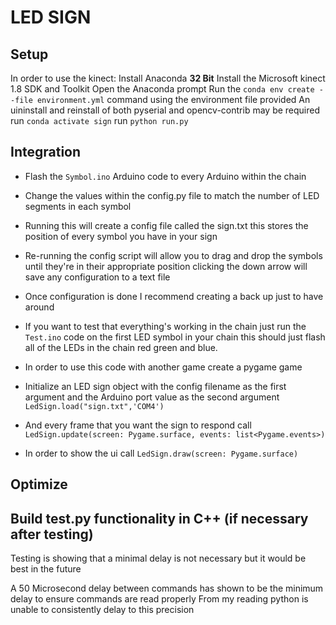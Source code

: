 # LED SIGN

## Setup

In order to use the kinect:
    Install Anaconda **32 Bit** 
    Install the Microsoft kinect 1.8 SDK and Toolkit
    Open the Anaconda prompt
    Run the ```conda env create --file environment.yml``` command using the environment file provided
    An uininstall and reinstall of both pyserial and opencv-contrib may be required
    run ```conda activate sign```
    run ```python run.py```

## Integration

* Flash the `Symbol.ino` Arduino code to every Arduino within the chain
* Change the values within the config.py file to match the number of LED segments in each symbol
* Running this will create a config file called the sign.txt this stores the position of every symbol you have in your sign
* Re-running the config script will allow you to drag and drop the symbols until they're in their appropriate position clicking the down arrow will save any configuration to a text file
* Once configuration is done I recommend creating a back up just to have around
* If you want to test that everything's working in the chain just run the `Test.ino` code on the first LED symbol in your chain this should just flash all of the LEDs in the chain red green and blue.

* In order to use this code with another game create a pygame game
* Initialize an LED sign object with the config filename as the first argument and the Arduino port value as the second argument ```LedSign.load("sign.txt",'COM4')```
* And every frame that you want the sign to respond call ```LedSign.update(screen: Pygame.surface, events: list<Pygame.events>)```
* In order to show the ui call ```LedSign.draw(screen: Pygame.surface)```

## Optimize 

## Build test.py functionality in C++ (if necessary after testing)

Testing is showing that a minimal delay is not necessary but it would be best in the future

A 50 Microsecond delay between commands has shown to be the minimum delay to ensure commands are read properly
From my reading python is unable to consistently delay to this precision
